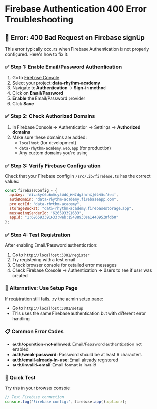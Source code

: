 # Firebase Authentication 400 Error Troubleshooting

## 🚨 Error: 400 Bad Request on Firebase signUp

This error typically occurs when Firebase Authentication is not properly configured. Here's how to fix it:

### ✅ **Step 1: Enable Email/Password Authentication**

1. Go to [Firebase Console](https://console.firebase.google.com)
2. Select your project: **data-rhythm-academy**
3. Navigate to **Authentication** → **Sign-in method**
4. Click on **Email/Password**
5. **Enable** the Email/Password provider
6. Click **Save**

### ✅ **Step 2: Check Authorized Domains**

1. In Firebase Console → Authentication → Settings → **Authorized domains**
2. Make sure these domains are added:
   - `localhost` (for development)
   - `data-rhythm-academy.web.app` (for production)
   - Any custom domains you're using

### ✅ **Step 3: Verify Firebase Configuration**

Check that your Firebase config in `/src/lib/firebase.ts` has the correct values:

```javascript
const firebaseConfig = {
  apiKey: "AIzaSyC6uBm5cy5UdQ_HH7dg3hdhXj02M5ufSe4",
  authDomain: "data-rhythm-academy.firebaseapp.com",
  projectId: "data-rhythm-academy",
  storageBucket: "data-rhythm-academy.firebasestorage.app",
  messagingSenderId: "626593391633",
  appId: "1:626593391633:web:154889339a14409530fdb0"
};
```

### ✅ **Step 4: Test Registration**

After enabling Email/Password authentication:

1. Go to `http://localhost:3001/register`
2. Try registering with a test email
3. Check browser console for detailed error messages
4. Check Firebase Console → Authentication → Users to see if user was created

### 🔧 **Alternative: Use Setup Page**

If registration still fails, try the admin setup page:
- Go to `http://localhost:3001/setup`
- This uses the same Firebase authentication but with different error handling

### 📋 **Common Error Codes**

- **auth/operation-not-allowed**: Email/Password authentication not enabled
- **auth/weak-password**: Password should be at least 6 characters
- **auth/email-already-in-use**: Email already registered
- **auth/invalid-email**: Email format is invalid

### 🚀 **Quick Test**

Try this in your browser console:
```javascript
// Test Firebase connection
console.log('Firebase config:', firebase.app().options);
```